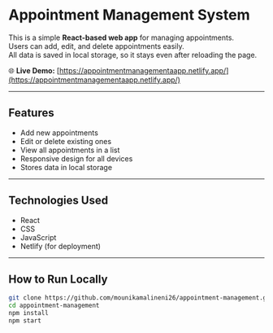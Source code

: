 # Appointment Management System

This is a simple **React-based web app** for managing appointments.  
Users can add, edit, and delete appointments easily.  
All data is saved in local storage, so it stays even after reloading the page.

🌐 **Live Demo:** [https://appointmentmanagementaapp.netlify.app/](https://appointmentmanagementaapp.netlify.app/)

---

## Features

- Add new appointments  
- Edit or delete existing ones  
- View all appointments in a list  
- Responsive design for all devices  
- Stores data in local storage  

---

## Technologies Used

- React  
- CSS  
- JavaScript  
- Netlify (for deployment)

---

## How to Run Locally

```bash
git clone https://github.com/mounikamalineni26/appointment-management.git
cd appointment-management
npm install
npm start
